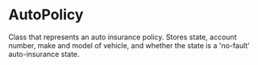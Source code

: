 # AutoPolicy
Class that represents an auto insurance policy. Stores state, account number, make and model of vehicle, and whether the state is a 'no-fault' auto-insurance state.
